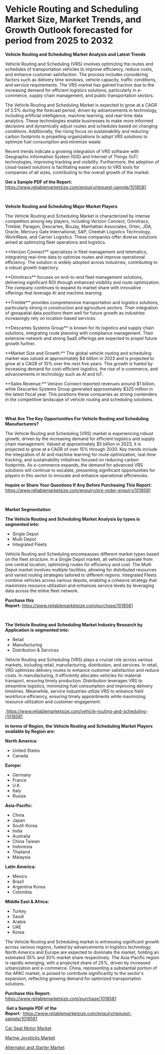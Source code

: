 <p><h1>Vehicle Routing and Scheduling Market Size, Market Trends, and Growth Outlook forecasted for period from 2025 to 2032</h1></p><p><strong>Vehicle Routing and Scheduling Market Analysis and Latest Trends</strong></p>
<p><p>Vehicle Routing and Scheduling (VRS) involves optimizing the routes and schedules of transportation vehicles to improve efficiency, reduce costs, and enhance customer satisfaction. The process includes considering factors such as delivery time windows, vehicle capacity, traffic conditions, and service requirements. The VRS market has gained traction due to the increasing demand for efficient logistics solutions, particularly in e-commerce, supply chain management, and public transportation sectors.</p><p>The Vehicle Routing and Scheduling Market is expected to grow at a CAGR of 5.5% during the forecast period, driven by advancements in technology, including artificial intelligence, machine learning, and real-time data analytics. These technologies enable businesses to make more informed decisions and dynamically adjust routes and schedules based on changing conditions. Additionally, the rising focus on sustainability and reducing carbon footprints is propelling organizations to adopt VRS solutions to optimize fuel consumption and minimize waste.</p><p>Recent trends indicate a growing integration of VRS software with Geographic Information System (GIS) and Internet of Things (IoT) technologies, improving tracking and visibility. Furthermore, the adoption of cloud-based solutions is facilitating easier access to VRS tools for companies of all sizes, contributing to the overall growth of the market.</p></p>
<p><strong>Get a Sample PDF of the Report:&nbsp;</strong> <a href="https://www.reliablemarketsize.com/enquiry/request-sample/1018581?utm_campaign=973&utm_medium=2&utm_source=Github&utm_content=ia&utm_term=30032025&utm_id=vehicle-routing-and-scheduling">https://www.reliablemarketsize.com/enquiry/request-sample/1018581</a></p>
<p>&nbsp;</p>
<p><strong>Vehicle Routing and Scheduling Major Market Players</strong></p>
<p><p>The Vehicle Routing and Scheduling Market is characterized by intense competition among key players, including Verizon Connect, Omnitracs, Trimble, Paragon, Descartes, BluJay, Manhattan Associates, Ortec, JDA, Oracle, Mercury Gate International, SAP, Cheetah Logistics Technology, WorkWave, and Carrier Logistics. These companies offer diverse solutions aimed at optimizing fleet operations and logistics.</p><p>**Verizon Connect** specializes in fleet management and telematics, integrating real-time data to optimize routes and improve operational efficiency. The solution is widely adopted across industries, contributing to a robust growth trajectory. </p><p>**Omnitracs** focuses on end-to-end fleet management solutions, delivering significant ROI through enhanced visibility and route optimization. The company continues to expand its market share with innovative offerings that leverage AI and machine learning.</p><p>**Trimble** provides comprehensive transportation and logistics solutions, particularly strong in construction and agriculture sectors. Their integration of geospatial data positions them well for future growth as industries increasingly rely on location-based services.</p><p>**Descartes Systems Group** is known for its logistics and supply chain solutions, integrating route planning with compliance management. Their extensive network and strong SaaS offerings are expected to propel future growth further.</p><p>**Market Size and Growth:** The global vehicle routing and scheduling market was valued at approximately $4 billion in 2023 and is projected to grow at a CAGR of 10% over the next five years. This growth is fueled by increasing demand for cost-efficient logistics, the rise of e-commerce, and advancements in technology such as AI and IoT.</p><p>**Sales Revenue:** Verizon Connect reported revenues around $1 billion, while Descartes Systems Group generated approximately $325 million in the latest fiscal year. This positions these companies as strong contenders in the competitive landscape of vehicle routing and scheduling solutions.</p></p>
<p>&nbsp;</p>
<p><strong>What Are The Key Opportunities For Vehicle Routing and Scheduling Manufacturers?</strong></p>
<p><p>The Vehicle Routing and Scheduling (VRS) market is experiencing robust growth, driven by the increasing demand for efficient logistics and supply chain management. Valued at approximately $5 billion in 2023, it is projected to grow at a CAGR of over 15% through 2030. Key trends include the integration of AI and machine learning for route optimization, real-time tracking, and sustainability initiatives focused on reducing carbon footprints. As e-commerce expands, the demand for advanced VRS solutions will continue to escalate, presenting significant opportunities for players in this sector to innovate and enhance operational efficiencies.</p></p>
<p><strong>Inquire or Share Your Questions If Any Before Purchasing This Report:</strong> <a href="https://www.reliablemarketsize.com/enquiry/pre-order-enquiry/1018581?utm_campaign=973&utm_medium=2&utm_source=Github&utm_content=ia&utm_term=30032025&utm_id=vehicle-routing-and-scheduling">https://www.reliablemarketsize.com/enquiry/pre-order-enquiry/1018581</a></p>
<p>&nbsp;</p>
<p><strong>Market Segmentation</strong></p>
<p><strong>The Vehicle Routing and Scheduling Market Analysis by types is segmented into:</strong></p>
<p><ul><li>Single Depot</li><li>Multi Depot</li><li>Integrated Fleets</li></ul></p>
<p><p>Vehicle Routing and Scheduling encompasses different market types based on the fleet structure. In a Single Depot market, all vehicles operate from one central location, optimizing routes for efficiency and cost. The Multi Depot market involves multiple facilities, allowing for distributed resources and varied routing strategies tailored to different regions. Integrated Fleets combine vehicles across various depots, enabling a cohesive strategy that maximizes resource utilization and enhances service levels by leveraging data across the entire fleet network.</p></p>
<p><strong>Purchase this Report:&nbsp;</strong><a href="https://www.reliablemarketsize.com/purchase/1018581?utm_campaign=973&utm_medium=2&utm_source=Github&utm_content=ia&utm_term=30032025&utm_id=vehicle-routing-and-scheduling">https://www.reliablemarketsize.com/purchase/1018581</a></p>
<p>&nbsp;</p>
<p><strong>The Vehicle Routing and Scheduling Market Industry Research by Application is segmented into:</strong></p>
<p><ul><li>Retail</li><li>Manufacturing</li><li>Distribution & Services</li></ul></p>
<p><p>Vehicle Routing and Scheduling (VRS) plays a crucial role across various markets, including retail, manufacturing, distribution, and services. In retail, VRS optimizes delivery routes to enhance customer satisfaction and reduce costs. In manufacturing, it efficiently allocates vehicles for material transport, ensuring timely production. Distribution leverages VRS to streamline logistics, minimizing fuel consumption and improving delivery timelines. Meanwhile, service industries utilize VRS to enhance field workforce efficiency, ensuring timely appointments while maximizing resource utilization and customer engagement.</p></p>
<p><a href="https://www.reliablemarketsize.com/vehicle-routing-and-scheduling-r1018581?utm_campaign=973&utm_medium=2&utm_source=Github&utm_content=ia&utm_term=30032025&utm_id=vehicle-routing-and-scheduling">&nbsp;https://www.reliablemarketsize.com/vehicle-routing-and-scheduling-r1018581</a></p>
<p><strong>In terms of Region, the Vehicle Routing and Scheduling Market Players available by Region are:</strong></p>
<p>
    <p> <strong> North America: </strong>
        <ul>
            <li>United States</li>
            <li>Canada</li>
        </ul>
        </p> 
    <p> <strong> Europe: </strong>
        <ul>
            <li>Germany</li>
            <li>France</li>
            <li>U.K.</li>
            <li>Italy</li>
            <li>Russia</li>
        </ul>
        </p> 
    <p> <strong> Asia-Pacific: </strong>
        <ul>
            <li>China</li>
            <li>Japan</li>
            <li>South Korea</li>
            <li>India</li>
            <li>Australia</li>
            <li>China Taiwan</li>
            <li>Indonesia</li>
            <li>Thailand</li>
            <li>Malaysia</li>
        </ul>
        </p> 
    <p> <strong> Latin America: </strong>
        <ul>
            <li>Mexico</li>
            <li>Brazil</li>
            <li>Argentina Korea</li>
            <li>Colombia</li>
        </ul>
        </p> 
    <p> <strong> Middle East & Africa: </strong>
        <ul>
            <li>Turkey</li>
            <li>Saudi</li>
            <li>Arabia</li>
            <li>UAE</li>
            <li>Korea</li>
        </ul>
    </p>
    </p>
<p><p>The Vehicle Routing and Scheduling market is witnessing significant growth across various regions, fueled by advancements in logistics technology. North America and Europe are expected to dominate the market, holding an estimated 35% and 30% market share respectively. The Asia-Pacific region is rapidly emerging, with a projected share of 25%, driven by increased urbanization and e-commerce. China, representing a substantial portion of the APAC market, is poised to contribute significantly to the sector's expansion, reflecting growing demand for optimized transportation solutions.</p></p>
<p><strong>Purchase this Report: </strong><a href="https://www.reliablemarketsize.com/purchase/1018581?utm_campaign=973&utm_medium=2&utm_source=Github&utm_content=ia&utm_term=30032025&utm_id=vehicle-routing-and-scheduling">https://www.reliablemarketsize.com/purchase/1018581</a></p>
<p>&nbsp;<strong>Get a Sample PDF of the Report:&nbsp;&nbsp;</strong><a href="https://www.reliablemarketsize.com/enquiry/request-sample/1018581?utm_campaign=973&utm_medium=2&utm_source=Github&utm_content=ia&utm_term=30032025&utm_id=vehicle-routing-and-scheduling">https://www.reliablemarketsize.com/enquiry/request-sample/1018581</a></p>
<p><strong></strong></p>
<p><p><a href="https://github.com/merzafairy04/Market-Research-Report-List-1/blob/main/car-seat-motor-market.md?utm_campaign=973&utm_medium=2&utm_source=Github&utm_content=ia&utm_term=30032025&utm_id=vehicle-routing-and-scheduling">Car Seat Motor Market</a></p><p><a href="https://github.com/castoriffic/Market-Research-Report-List-6/blob/main/marine-joysticks-market.md?utm_campaign=973&utm_medium=2&utm_source=Github&utm_content=ia&utm_term=30032025&utm_id=vehicle-routing-and-scheduling">Marine Joysticks Market</a></p><p><a href="https://github.com/ifsahvadenah/Market-Research-Report-List-1/blob/main/alternator-and-starter-market.md?utm_campaign=973&utm_medium=2&utm_source=Github&utm_content=ia&utm_term=30032025&utm_id=vehicle-routing-and-scheduling">Alternator and Starter Market</a></p></p>